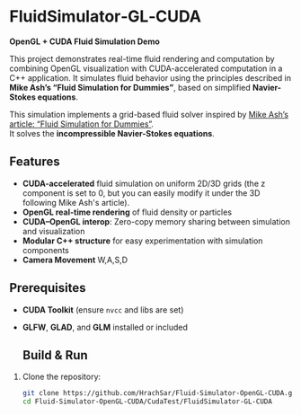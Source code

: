 # FluidSimulator‑GL‑CUDA

**OpenGL + CUDA Fluid Simulation Demo**

This project demonstrates real-time fluid rendering and computation by combining OpenGL visualization with CUDA-accelerated computation in a C++ application. It simulates fluid behavior using the principles described in **Mike Ash’s “Fluid Simulation for Dummies”**, based on simplified **Navier-Stokes equations**.

This simulation implements a grid-based fluid solver inspired by [Mike Ash’s article: “Fluid Simulation for Dummies”](https://mikeash.com/pyblog/fluid-simulation-for-dummies.html).  
It solves the **incompressible Navier-Stokes equations**. 

##  Features

-  **CUDA-accelerated** fluid simulation on uniform 2D/3D grids (the z component is set to 0, but you can easily modify it under the 3D following Mike Ash's article). 
-  **OpenGL real-time rendering** of fluid density or particles
-  **CUDA–OpenGL interop**: Zero-copy memory sharing between simulation and visualization
-  **Modular C++ structure** for easy experimentation with simulation components
-  **Camera Movement** W,A,S,D 

 ##  Prerequisites

- **CUDA Toolkit** (ensure `nvcc` and libs are set)
- **GLFW**, **GLAD**, and **GLM** installed or included

  ##  Build & Run

1. Clone the repository:
   ```bash
   git clone https://github.com/HrachSar/Fluid-Simulator-OpenGL-CUDA.git
   cd Fluid-Simulator-OpenGL-CUDA/CudaTest/FluidSimulator-GL-CUDA

